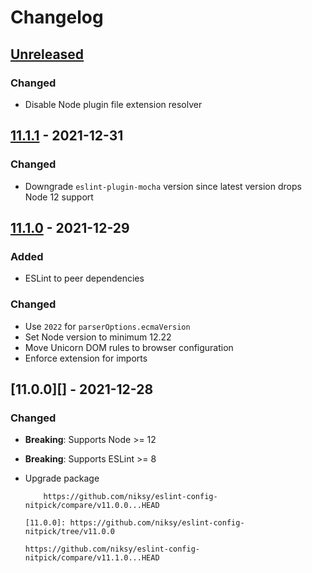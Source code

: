 # Changelog

## [Unreleased][]

### Changed

-   Disable Node plugin file extension resolver

## [11.1.1][] - 2021-12-31

### Changed

-   Downgrade `eslint-plugin-mocha` version since latest version drops Node 12
    support

## [11.1.0][] - 2021-12-29

### Added

-   ESLint to peer dependencies

### Changed

-   Use `2022` for `parserOptions.ecmaVersion`
-   Set Node version to minimum 12.22
-   Move Unicorn DOM rules to browser configuration
-   Enforce extension for imports

## [11.0.0][] - 2021-12-28

### Changed

-   **Breaking**: Supports Node >= 12
-   **Breaking**: Supports ESLint >= 8
-   Upgrade package

            https://github.com/niksy/eslint-config-nitpick/compare/v11.0.0...HEAD

        [11.0.0]: https://github.com/niksy/eslint-config-nitpick/tree/v11.0.0

        https://github.com/niksy/eslint-config-nitpick/compare/v11.1.0...HEAD

    [11.1.0]: https://github.com/niksy/eslint-config-nitpick/tree/v11.1.0

[unreleased]:
	https://github.com/niksy/eslint-config-nitpick/compare/v11.1.1...HEAD
[11.1.1]: https://github.com/niksy/eslint-config-nitpick/tree/v11.1.1
